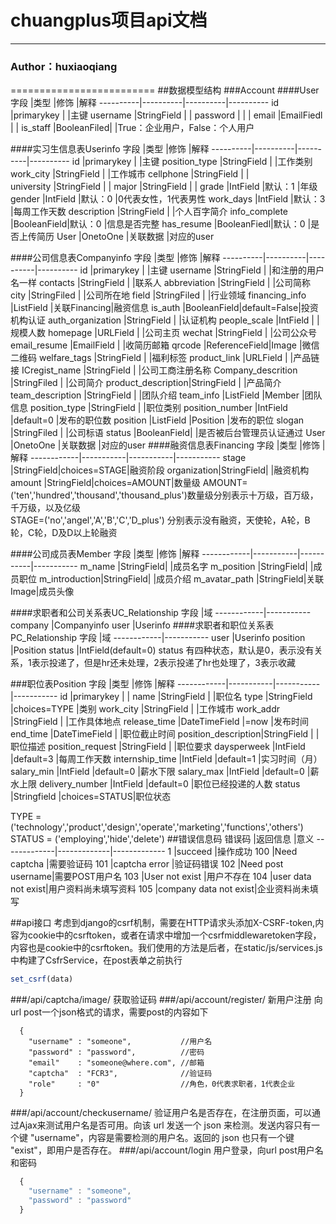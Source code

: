 chuangplus项目api文档
=========================
****
### Author：huxiaoqiang
=========================
##<a name="table"/>数据模型结构
###Account
####User
字段      |类型      |修饰      |解释
----------|----------|----------|----------
id            |primarykey  |          |主键
username      |StringField |          |
password      |            |          |
email         |EmailFiedl  |          |
is_staff      |BooleanFiled|          |True：企业用户，False：个人用户

####实习生信息表Userinfo
字段   |类型   |修饰   |解释
----------|----------|----------|----------
id            |primarykey  |          |主键
position_type |StringField |          |工作类别
work_city     |StringField |          |工作城市
cellphone     |StringField |          |          
university    |StringField |          |
major         |StringField |          |
grade         |IntField    |默认：1   |年级
gender        |IntField    |默认：0   |0代表女性，1代表男性
work_days     |IntField    |默认：3   |每周工作天数
description   |StringField |          |个人百字简介
info_complete |BooleanField|默认：0   |信息是否完整
has_resume    |BooleanFiedl|默认：0   |是否上传简历
User          |OnetoOne    |关联数据  |对应的user

####公司信息表Companyinfo
字段   |类型   |修饰   |解释
----------|----------|----------|----------
id                 |primarykey  |             |主键
username           |StringField |             |和注册的用户名一样
contacts           |StringField |             |联系人
abbreviation       |StringField |             |公司简称
city               |StringFiled |             |公司所在地
field              |StringFiled |             |行业领域
financing_info     |ListField   |关联Financing|融资信息
is_auth            |BooleanField|default=False|投资机构认证
auth_organization  |StringField |             |认证机构
people_scale       |IntField    |             |规模人数
homepage           |URLField    |             |公司主页
wechat             |StringField |             |公司公众号
email_resume       |EmailField  |             |收简历邮箱
qrcode             |ReferenceField|Image      |微信二维码
welfare_tags       |StringField |             |福利标签
product_link       |URLField    |             |产品链接
ICregist_name      |StringField |             |公司工商注册名称
Company_descrition |StringFiled |             |公司简介
product_description|StringField |             |产品简介
team_description   |StringField |             |团队介绍
team_info          |ListField   |Member       |团队信息
position_type      |StringField |             |职位类别
position_number    |IntField    |default=0    |发布的职位数
position           |ListField   |Position     |发布的职位
slogan             |StringFiled |             |公司标语
status             |BooleanField|             |是否被后台管理员认证通过
User               |OnetoOne    |关联数据     |对应的user
####融资信息表Financing
字段   |类型   |修饰   |解释
------------|-----------|-----------|-----------
stage       |StringField|choices=STAGE|融资阶段
organization|StringField|           |融资机构
amount      |StringField|choices=AMOUNT|数量级
AMOUNT=('ten','hundred','thousand','thousand_plus')数量级分别表示十万级，百万级，千万级，以及亿级<br/>
STAGE=('no','angel','A','B','C','D_plus') 分别表示没有融资，天使轮，A轮，B轮，C轮，D及D以上轮融资<br/>

####公司成员表Member
字段   |类型   |修饰   |解释
------------|-----------|-----------|-----------
m_name        |StringField|         |成员名字
m_position    |StringField|         |成员职位
m_introduction|StringField|         |成员介绍
m_avatar_path |StringField|关联Image|成员头像

####求职者和公司关系表UC_Relationship
字段   |域
------------|-----------
company     |Companyinfo
user        |Userinfo
####求职者和职位关系表PC_Relationship
字段   |域
------------|-----------
user        |Userinfo
position    |Position
status      |IntField(default=0)
status 有四种状态，默认是0，表示没有关系，1表示投递了，但是hr还未处理，2表示投递了hr也处理了，3表示收藏

###职位表Position
字段   |类型   |修饰   |解释
------------|-----------|-----------|-----------
id                  |primarykey     |              |
name                |StringField    |              |职位名
type                |StringField    |choices=TYPE  |类别
work_city           |StringField    |              |工作城市
work_addr           |StringField    |              |工作具体地点
release_time        |DateTimeField  |=now          |发布时间
end_time            |DateTimeField  |              |职位截止时间
position_description|StringField    |              |职位描述
position_request    |StringField    |              |职位要求
daysperweek         |IntField       |default=3     |每周工作天数
internship_time     |IntField       |default=1     |实习时间（月）
salary_min          |IntField       |default=0     |薪水下限
salary_max          |IntField       |default=0     |薪水上限
delivery_number     |IntField       |default=0     |职位已经投递的人数
status              |Stringfield    |choices=STATUS|职位状态

TYPE = ('technology','product','design','operate','marketing','functions','others')
STATUS = ('employing','hide','delete')
##<a name="table"/>错误信息码
错误码   |返回信息   |意义
-------------|-------------|-------------
1            |succeed       |操作成功
100          |Need captcha  |需要验证码
101          |captcha error |验证码错误
102          |Need post username|需要POST用户名
103          |User not exist |用户不存在
104          |user data not exist|用户资料尚未填写资料
105          |company data not exist|企业资料尚未填写

##api接口
考虑到django的csrf机制，需要在HTTP请求头添加X-CSRF-token,内容为cookie中的csrftoken，或者在请求中增加一个csrfmiddlewaretoken字段，内容也是cookie中的csrftoken。我们使用的方法是后者，在static/js/services.js中构建了CsfrService，在post表单之前执行
```javascript
set_csrf(data)
```
###/api/captcha/image/
获取验证码
###/api/account/register/
新用户注册
向url post一个json格式的请求，需要post的内容如下
```javascrip
  {
    "username" : "someone",           //用户名
    "password" : "password",          //密码
    "email"    : "someone@where.com", //邮箱
    "captcha"  : "FCR3",              //验证码
    "role"     : "0"                  //角色，0代表求职者，1代表企业
  }
```
###/api/account/checkusername/
验证用户名是否存在，在注册页面，可以通过Ajax来测试用户名是否可用。向该 url 发送一个 json 来检测。发送内容只有一个键 "username"，内容是需要检测的用户名。返回的 json 也只有一个键 "exist"，即用户是否存在。
###/api/account/login
用户登录，向url post用户名和密码
```javascript
  {
    "username" : "someone",
    "password" : "password"
  }
```
